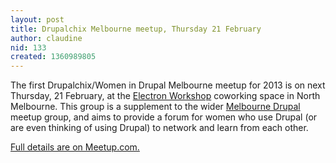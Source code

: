 ```yaml
---
layout: post
title: Drupalchix Melbourne meetup, Thursday 21 February
author: claudine
nid: 133
created: 1360989805
---
```

The first Drupalchix/Women in Drupal Melbourne meetup for 2013 is on next Thursday, 21 February, at the [Electron Workshop](http://www.electronworkshop.com.au/) coworking space in North Melbourne. This group is a supplement to the wider [Melbourne Drupal](http://www.meetup.com/drupalmelbourne/) meetup group, and aims to provide a forum for women who use Drupal (or are even thinking of using Drupal) to network and learn from each other.

[Full details are on Meetup.com.](http://www.meetup.com/Melbourne-Drupalchix/events/99978442/)

